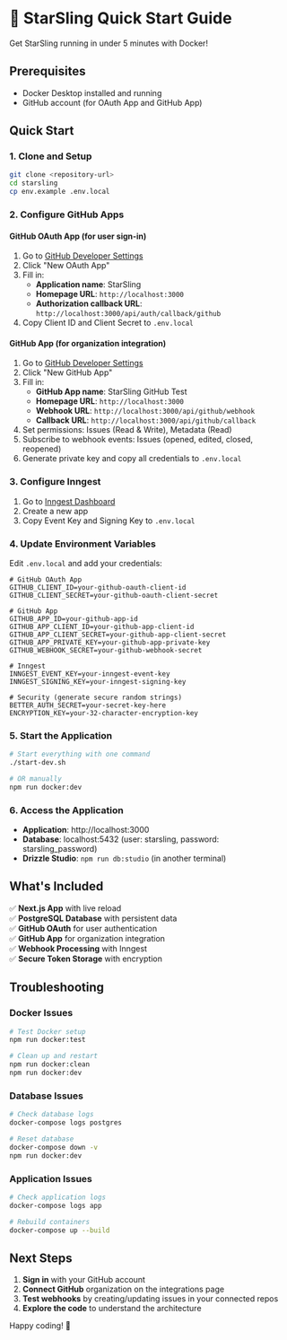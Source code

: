 # 🚀 StarSling Quick Start Guide

Get StarSling running in under 5 minutes with Docker!

## Prerequisites

- Docker Desktop installed and running
- GitHub account (for OAuth App and GitHub App)

## Quick Start

### 1. Clone and Setup

```bash
git clone <repository-url>
cd starsling
cp env.example .env.local
```

### 2. Configure GitHub Apps

#### GitHub OAuth App (for user sign-in)
1. Go to [GitHub Developer Settings](https://github.com/settings/developers)
2. Click "New OAuth App"
3. Fill in:
   - **Application name**: StarSling
   - **Homepage URL**: `http://localhost:3000`
   - **Authorization callback URL**: `http://localhost:3000/api/auth/callback/github`
4. Copy Client ID and Client Secret to `.env.local`

#### GitHub App (for organization integration)
1. Go to [GitHub Developer Settings](https://github.com/settings/apps)
2. Click "New GitHub App"
3. Fill in:
   - **GitHub App name**: StarSling GitHub Test
   - **Homepage URL**: `http://localhost:3000`
   - **Webhook URL**: `http://localhost:3000/api/github/webhook`
   - **Callback URL**: `http://localhost:3000/api/github/callback`
4. Set permissions: Issues (Read & Write), Metadata (Read)
5. Subscribe to webhook events: Issues (opened, edited, closed, reopened)
6. Generate private key and copy all credentials to `.env.local`

### 3. Configure Inngest

1. Go to [Inngest Dashboard](https://app.inngest.com)
2. Create a new app
3. Copy Event Key and Signing Key to `.env.local`

### 4. Update Environment Variables

Edit `.env.local` and add your credentials:

```env
# GitHub OAuth App
GITHUB_CLIENT_ID=your-github-oauth-client-id
GITHUB_CLIENT_SECRET=your-github-oauth-client-secret

# GitHub App
GITHUB_APP_ID=your-github-app-id
GITHUB_APP_CLIENT_ID=your-github-app-client-id
GITHUB_APP_CLIENT_SECRET=your-github-app-client-secret
GITHUB_APP_PRIVATE_KEY=your-github-app-private-key
GITHUB_WEBHOOK_SECRET=your-github-webhook-secret

# Inngest
INNGEST_EVENT_KEY=your-inngest-event-key
INNGEST_SIGNING_KEY=your-inngest-signing-key

# Security (generate secure random strings)
BETTER_AUTH_SECRET=your-secret-key-here
ENCRYPTION_KEY=your-32-character-encryption-key
```

### 5. Start the Application

```bash
# Start everything with one command
./start-dev.sh

# OR manually
npm run docker:dev
```

### 6. Access the Application

- **Application**: http://localhost:3000
- **Database**: localhost:5432 (user: starsling, password: starsling_password)
- **Drizzle Studio**: `npm run db:studio` (in another terminal)

## What's Included

✅ **Next.js App** with live reload  
✅ **PostgreSQL Database** with persistent data  
✅ **GitHub OAuth** for user authentication  
✅ **GitHub App** for organization integration  
✅ **Webhook Processing** with Inngest  
✅ **Secure Token Storage** with encryption  

## Troubleshooting

### Docker Issues
```bash
# Test Docker setup
npm run docker:test

# Clean up and restart
npm run docker:clean
npm run docker:dev
```

### Database Issues
```bash
# Check database logs
docker-compose logs postgres

# Reset database
docker-compose down -v
npm run docker:dev
```

### Application Issues
```bash
# Check application logs
docker-compose logs app

# Rebuild containers
docker-compose up --build
```

## Next Steps

1. **Sign in** with your GitHub account
2. **Connect GitHub** organization on the integrations page
3. **Test webhooks** by creating/updating issues in your connected repos
4. **Explore the code** to understand the architecture

Happy coding! 🎉
